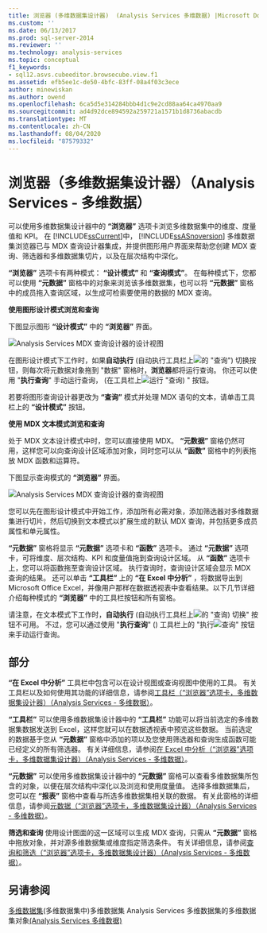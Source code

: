 ```yaml
---
title: 浏览器 (多维数据集设计器)  (Analysis Services 多维数据) |Microsoft Docs
ms.custom: ''
ms.date: 06/13/2017
ms.prod: sql-server-2014
ms.reviewer: ''
ms.technology: analysis-services
ms.topic: conceptual
f1_keywords:
- sql12.asvs.cubeeditor.browsecube.view.f1
ms.assetid: efb5ee1c-de50-4bfc-83ff-08a4f03c3ece
author: minewiskan
ms.author: owend
ms.openlocfilehash: 6ca5d5e314284bbb4d1c9e2cd88aa64ca4970aa9
ms.sourcegitcommit: ad4d92dce894592a259721a1571b1d8736abacdb
ms.translationtype: MT
ms.contentlocale: zh-CN
ms.lasthandoff: 08/04/2020
ms.locfileid: "87579332"
---
```

# <a name="browser-cube-designer-analysis-services---multidimensional-data"></a>浏览器（多维数据集设计器）（Analysis Services - 多维数据）
  可以使用多维数据集设计器中的 **“浏览器”** 选项卡浏览多维数据集中的维度、度量值和 KPI。 在 [!INCLUDE[ssCurrent](../includes/sscurrent-md.md)]中， [!INCLUDE[ssASnoversion](../includes/ssasnoversion-md.md)] 多维数据集浏览器已与 MDX 查询设计器集成，并提供图形用户界面来帮助您创建 MDX 查询、筛选器和多维数据集切片，以及在层次结构中深化。

 **“浏览器”** 选项卡有两种模式： **“设计模式”** 和 **“查询模式”**。 在每种模式下，您都可以使用 **“元数据”** 窗格中的对象来浏览该多维数据集，也可以将 **“元数据”** 窗格中的成员拖入查询区域，以生成可检索要使用的数据的 MDX 查询。

 **使用图形设计模式浏览和查询**

 下图显示图形 **“设计模式”** 中的 **“浏览器”** 界面。

 ![Analysis Services MDX 查询设计器的设计视图](media/rsqd-dsawas-mdx-designmode.gif "Analysis Services MDX 查询设计器的设计视图")

 在图形设计模式下工作时，如果**自动执行** (自动执行工具栏上![的 "查询"](media/rsqdicon-autoexecute.gif "自动执行查询")) 切换按钮，则每次将元数据对象拖到 "数据" 窗格时，**浏览器**都将运行查询。 你还可以使用 "**执行查询**" 手动运行查询， (在工具栏上![运行 "查询](media/rsqdicon-run.gif "运行查询")) " 按钮。

 若要将图形查询设计器更改为 **“查询”** 模式并处理 MDX 语句的文本，请单击工具栏上的 **“设计模式”** 按钮。

 **使用 MDX 文本模式浏览和查询**

 处于 MDX 文本设计模式中时，您可以直接使用 MDX。 **“元数据”** 窗格仍然可用，这样您可以向查询设计区域添加对象，同时您可以从 **“函数”** 窗格中的列表拖放 MDX 函数和运算符。

 下图显示查询模式的 **“浏览器”** 界面。

 ![Analysis Services MDX 查询设计器的查询视图](media/rsqd-dsawas-mdx-querymode.gif "Analysis Services MDX 查询设计器的查询视图")

 您可以先在图形设计模式中开始工作，添加所有必需对象，添加筛选器对多维数据集进行切片，然后切换到文本模式以扩展生成的默认 MDX 查询，并包括更多成员属性和单元属性。

 **“元数据”** 窗格将显示 **“元数据”** 选项卡和 **“函数”** 选项卡。 通过 **“元数据”** 选项卡，可将维度、层次结构、KPI 和度量值拖到查询设计区域。 从 **“函数”** 选项卡上，您可以将函数拖至查询设计区域。 执行查询时，查询设计区域会显示 MDX 查询的结果。 还可以单击 **“工具栏”** 上的 **“在 Excel 中分析”** ，将数据导出到 Microsoft Office Excel，并像用户那样在数据透视表中查看结果。以下几节详细介绍每种模式的 **“浏览器”** 中的工具栏按钮和所有窗格。

 请注意，在文本模式下工作时，**自动执行** (自动执行工具栏上![的 "查询](media/rsqdicon-autoexecute.gif "自动执行查询")) 切换" 按钮不可用。 不过，您可以通过使用 "**执行查询**" () 工具栏上的 "执行![查询" 按钮](media/rsqdicon-run.gif "运行查询")来手动运行查询。

## <a name="sections"></a>部分
 **“在 Excel 中分析”** 工具栏中包含可以在设计视图或查询视图中使用的工具。 有关工具栏以及如何使用其功能的详细信息，请参阅[工具栏（“浏览器”选项卡，多维数据集设计器）（Analysis Services - 多维数据）](toolbar-browser-tab-cube-designer-analysis-services-multidimensional-data.md)。

 **“工具栏”** 可以使用多维数据集设计器中的 **“工具栏”** 功能可以将当前选定的多维数据集数据发送到 Excel，这样您就可以在数据透视表中预览这些数据。 当前选定的数据基于您从 **“元数据”** 窗格中添加的项以及您使用筛选器和查询生成函数可能已经定义的所有筛选器。 有关详细信息，请参阅[在 Excel 中分析（“浏览器”选项卡，多维数据集设计器）（Analysis Services - 多维数据）](analyze-in-excel-browser-cube-designer-analysis-services-multidimensional-data.md)。

 **“元数据”** 可以使用多维数据集设计器中的 **“元数据”** 窗格可以查看多维数据集所包含的对象，以便在层次结构中深化以及浏览和使用度量值。 选择多维数据集后，您可以在 **“报表”** 窗格中查看与所选多维数据集相关联的数据。 有关此窗格的详细信息，请参阅[元数据（“浏览器”选项卡，多维数据集设计器）（Analysis Services - 多维数据）](metadata-browser-tab-cube-designer-analysis-services-multidimensional-data.md)。

 **筛选和查询** 使用设计图面的这一区域可以生成 MDX 查询，只需从 **“元数据”** 窗格中拖放对象，并对源多维数据集或维度指定筛选条件。 有关详细信息，请参阅[查询和筛选（“浏览器”选项卡，多维数据集设计器）（Analysis Services - 多维数据）](query-filter-browser-cube-designer-analysis-services-multidimensional-data.md)。

## <a name="see-also"></a>另请参阅
 [多维](multidimensional-models-olap-logical-cube-objects/cube-objects-analysis-services-multidimensional-data.md)[数据集](multidimensional-models/cubes-in-multidimensional-models.md)&#40;多维数据集中&#41;多维数据集 Analysis Services 多维数据集的多维数据集对象[&#40;Analysis Services 多维数据&#41;](cube-designer-analysis-services-multidimensional-data.md)


